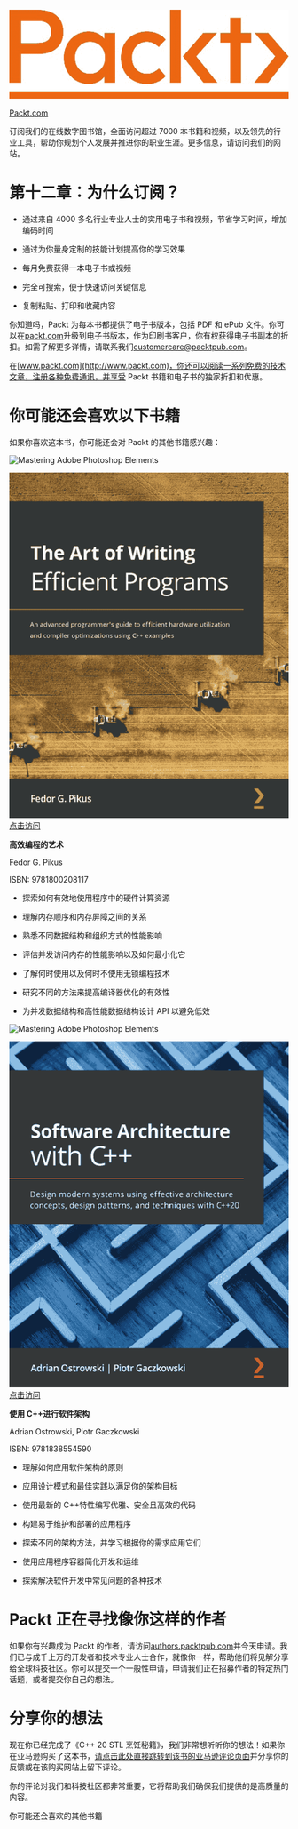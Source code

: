![Image87652](img/Image87652.png)

[Packt.com](http://Packt.com)

订阅我们的在线数字图书馆，全面访问超过 7000 本书籍和视频，以及领先的行业工具，帮助你规划个人发展并推进你的职业生涯。更多信息，请访问我们的网站。

# 第十二章：为什么订阅？

+   通过来自 4000 多名行业专业人士的实用电子书和视频，节省学习时间，增加编码时间

+   通过为你量身定制的技能计划提高你的学习效果

+   每月免费获得一本电子书或视频

+   完全可搜索，便于快速访问关键信息

+   复制粘贴、打印和收藏内容

你知道吗，Packt 为每本书都提供了电子书版本，包括 PDF 和 ePub 文件。你可以在[packt.com](http://packt.com)升级到电子书版本，作为印刷书客户，你有权获得电子书副本的折扣。如需了解更多详情，请联系我们[customercare@packtpub.com](http://customercare@packtpub.com)。

在[www.packt.com](http://www.packt.com)，你还可以阅读一系列免费的技术文章，注册各种免费通讯，并享受 Packt 书籍和电子书的独家折扣和优惠。

# 你可能还会喜欢以下书籍

如果你喜欢这本书，你可能还会对 Packt 的其他书籍感兴趣：

![Mastering Adobe Photoshop Elements](img/9780321947126_FrontCover.jpg)

![9781800208117 封面](img/9781800208117_Cover.jpg)[点击访问](https://packt.link/9781800208117)

**高效编程的艺术**

Fedor G. Pikus

ISBN: 9781800208117

+   探索如何有效地使用程序中的硬件计算资源

+   理解内存顺序和内存屏障之间的关系

+   熟悉不同数据结构和组织方式的性能影响

+   评估并发访问内存的性能影响以及如何最小化它

+   了解何时使用以及何时不使用无锁编程技术

+   研究不同的方法来提高编译器优化的有效性

+   为并发数据结构和高性能数据结构设计 API 以避免低效

![Mastering Adobe Photoshop Elements](img/9780321947126_FrontCover.jpg)

![9781838554590 封面](img/9781838554590_Cover.png)[点击访问](https://packt.link/9781838554590)

**使用 C++进行软件架构**

Adrian Ostrowski, Piotr Gaczkowski

ISBN: 9781838554590

+   理解如何应用软件架构的原则

+   应用设计模式和最佳实践以满足你的架构目标

+   使用最新的 C++特性编写优雅、安全且高效的代码

+   构建易于维护和部署的应用程序

+   探索不同的架构方法，并学习根据你的需求应用它们

+   使用应用程序容器简化开发和运维

+   探索解决软件开发中常见问题的各种技术

# Packt 正在寻找像你这样的作者

如果你有兴趣成为 Packt 的作者，请访问[authors.packtpub.com](http://authors.packtpub.com)并今天申请。我们已与成千上万的开发者和技术专业人士合作，就像你一样，帮助他们将见解分享给全球科技社区。你可以提交一个一般性申请，申请我们正在招募作者的特定热门话题，或者提交你自己的想法。

# 分享你的想法

现在你已经完成了《C++ 20 STL 烹饪秘籍》，我们非常想听听你的想法！如果你在亚马逊购买了这本书，[请点击此处直接跳转到该书的亚马逊评论页面](https://packt.link/r/1803248718)并分享你的反馈或在该购买网站上留下评论。

你的评论对我们和科技社区都非常重要，它将帮助我们确保我们提供的是高质量的内容。

你可能还会喜欢的其他书籍
